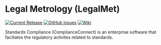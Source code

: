 # Legal Metrology (LegalMet)

[![Current Release](https://img.shields.io/badge/release-latest-green.svg)](https://github.com/DPBandA/standards-compliance/releases/latest)
[![GitHub Issues](https://img.shields.io/github/issues/dpbanda/standards-compliance.svg)](https://github.com/dpbanda/standards-compliance/issues)
[![Wiki](https://img.shields.io/badge/documentation-wiki-green.svg)](https://github.com/DPBandA/standards-compliance/wiki)

Standards Compliance (ComplianceConnect) is an enterprise software that faciliates the regulatory activites related to standards.

